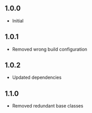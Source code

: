 ## 1.0.0

- Initial

## 1.0.1

- Removed wrong build configuration

## 1.0.2

- Updated dependencies

## 1.1.0

- Removed redundant base classes
